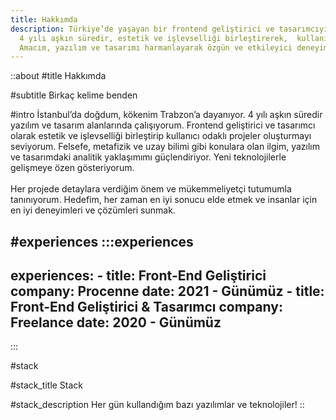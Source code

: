 ```yaml
---
title: Hakkımda
description: Türkiye’de yaşayan bir frontend geliştirici ve tasarımcıyım. 
  4 yılı aşkın süredir, estetik ve işlevselliği birleştirerek,  kullanıcı odaklı projeler geliştiriyorum. 
  Amacım, yazılım ve tasarımı harmanlayarak özgün ve etkileyici deneyimler sunmak.
---
```


::about
#title
Hakkımda

#subtitle
Birkaç kelime benden

#intro
İstanbul’da doğdum, kökenim Trabzon’a dayanıyor. 4 yılı aşkın süredir yazılım ve tasarım alanlarında çalışıyorum. Frontend geliştirici ve tasarımcı olarak estetik ve işlevselliği birleştirip kullanıcı odaklı projeler oluşturmayı seviyorum. Felsefe, metafizik ve uzay bilimi gibi konulara olan ilgim, yazılım ve tasarımdaki analitik yaklaşımımı güçlendiriyor. Yeni teknolojilerle gelişmeye özen gösteriyorum.   
<br />
Her projede detaylara verdiğim önem ve mükemmeliyetçi tutumumla tanınıyorum. Hedefim, her zaman en iyi sonucu elde etmek ve insanlar için en iyi deneyimleri ve çözümleri sunmak.

#experiences
  :::experiences
  ---
  experiences:
    - title: Front-End Geliştirici
      company: Procenne
      date: 2021 - Günümüz
    - title: Front-End Geliştirici & Tasarımcı
      company: Freelance
      date: 2020 - Günümüz
  ---
  :::

#stack

#stack_title
Stack

#stack_description
Her gün kullandığım bazı yazılımlar ve teknolojiler!
::
